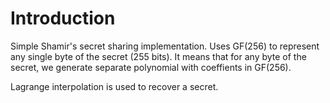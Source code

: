 # Introduction

Simple Shamir's secret sharing implementation. Uses GF(256) to represent any single byte of the secret (255 bits). 
It means that for any byte of the secret, we generate separate polynomial with coeffients in GF(256).

Lagrange interpolation is used to recover a secret.
